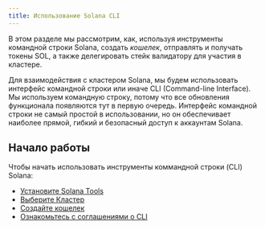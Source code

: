 ```yaml
---
title: Использование Solana CLI
---
```


В этом разделе мы рассмотрим, как, используя инструменты командной строки Solana, создать _кошелек_, отправлять и получать токены SOL, а также делегировать стейк валидатору для участия в кластере.

Для взаимодействия с кластером Solana, мы будем использовать интерфейс командной строки или иначе CLI (Command-line Interface). Мы используем командную строку, потому что все обновления функционала появляются тут в первую очередь. Интерфейс командной строки не самый простой в использовании, но он обеспечивает наиболее прямой, гибкий и безопасный доступ к аккаунтам Solana.

## Начало работы

Чтобы начать использовать инструменты коммандной строки (CLI) Solana:

- [Установите Solana Tools](cli/install-solana-cli-tools.md)
- [Выберите Кластер](cli/choose-a-cluster.md)
- [Создайте кошелек](wallet-guide/cli.md)
- [Ознакомьтесь с соглашениями о CLI](cli/conventions.md)

